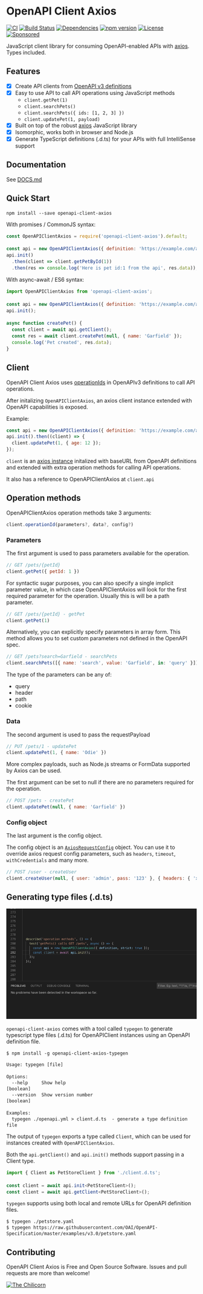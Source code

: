 # OpenAPI Client Axios
[![CI](https://github.com/anttiviljami/openapi-client-axios/workflows/CI/badge.svg)](https://github.com/anttiviljami/openapi-client-axios/actions?query=workflow%3ACI)
[![Build Status](https://travis-ci.org/anttiviljami/openapi-client-axios.svg?branch=master)](https://travis-ci.org/anttiviljami/openapi-client-axios)
[![Dependencies](https://david-dm.org/anttiviljami/openapi-client-axios.svg)](https://david-dm.org/anttiviljami/openapi-client-axios)
[![npm version](https://img.shields.io/npm/v/openapi-client-axios.svg)](https://www.npmjs.com/package/openapi-client-axios)
[![License](http://img.shields.io/:license-mit-blue.svg)](https://github.com/anttiviljami/openapi-client-axios/blob/master/LICENSE)
[![Sponsored](https://img.shields.io/badge/chilicorn-sponsored-brightgreen.svg?logo=data%3Aimage%2Fpng%3Bbase64%2CiVBORw0KGgoAAAANSUhEUgAAAA4AAAAPCAMAAADjyg5GAAABqlBMVEUAAAAzmTM3pEn%2FSTGhVSY4ZD43STdOXk5lSGAyhz41iz8xkz2HUCWFFhTFFRUzZDvbIB00Zzoyfj9zlHY0ZzmMfY0ydT0zjj92l3qjeR3dNSkoZp4ykEAzjT8ylUBlgj0yiT0ymECkwKjWqAyjuqcghpUykD%2BUQCKoQyAHb%2BgylkAyl0EynkEzmkA0mUA3mj86oUg7oUo8n0k%2FS%2Bw%2Fo0xBnE5BpU9Br0ZKo1ZLmFZOjEhesGljuzllqW50tH14aS14qm17mX9%2Bx4GAgUCEx02JySqOvpSXvI%2BYvp2orqmpzeGrQh%2Bsr6yssa2ttK6v0bKxMBy01bm4zLu5yry7yb29x77BzMPCxsLEzMXFxsXGx8fI3PLJ08vKysrKy8rL2s3MzczOH8LR0dHW19bX19fZ2dna2trc3Nzd3d3d3t3f39%2FgtZTg4ODi4uLj4%2BPlGxLl5eXm5ubnRzPn5%2Bfo6Ojp6enqfmzq6urr6%2Bvt7e3t7u3uDwvugwbu7u7v6Obv8fDz8%2FP09PT2igP29vb4%2BPj6y376%2Bu%2F7%2Bfv9%2Ff39%2Fv3%2BkAH%2FAwf%2FtwD%2F9wCyh1KfAAAAKXRSTlMABQ4VGykqLjVCTVNgdXuHj5Kaq62vt77ExNPX2%2Bju8vX6%2Bvr7%2FP7%2B%2FiiUMfUAAADTSURBVAjXBcFRTsIwHAfgX%2FtvOyjdYDUsRkFjTIwkPvjiOTyX9%2FAIJt7BF570BopEdHOOstHS%2BX0s439RGwnfuB5gSFOZAgDqjQOBivtGkCc7j%2B2e8XNzefWSu%2BsZUD1QfoTq0y6mZsUSvIkRoGYnHu6Yc63pDCjiSNE2kYLdCUAWVmK4zsxzO%2BQQFxNs5b479NHXopkbWX9U3PAwWAVSY%2FpZf1udQ7rfUpQ1CzurDPpwo16Ff2cMWjuFHX9qCV0Y0Ok4Jvh63IABUNnktl%2B6sgP%2BARIxSrT%2FMhLlAAAAAElFTkSuQmCC)](http://spiceprogram.org/oss-sponsorship)

JavaScript client library for consuming OpenAPI-enabled APIs with [axios](https://github.com/axios/axios). Types included.

## Features

- [x] Create API clients from [OpenAPI v3 definitions](https://github.com/OAI/OpenAPI-Specification)
- [x] Easy to use API to call API operations using JavaScript methods
  - `client.getPet(1)`
  - `client.searchPets()`
  - `client.searchPets({ ids: [1, 2, 3] })`
  - `client.updatePet(1, payload)`
- [x] Built on top of the robust [axios](https://github.com/axios/axios) JavaScript library
- [x] Isomorphic, works both in browser and Node.js
- [x] Generate TypeScript definitions (.d.ts) for your APIs with full IntelliSense support

## Documentation

See [DOCS.md](https://github.com/anttiviljami/openapi-client-axios/blob/master/DOCS.md)

## Quick Start

```
npm install --save openapi-client-axios
```

With promises / CommonJS syntax:

```javascript
const OpenAPIClientAxios = require('openapi-client-axios').default;

const api = new OpenAPIClientAxios({ definition: 'https://example.com/api/openapi.json' });
api.init()
  .then(client => client.getPetById(1))
  .then(res => console.log('Here is pet id:1 from the api', res.data));
```

With async-await / ES6 syntax:

```javascript
import OpenAPIClientAxios from 'openapi-client-axios';

const api = new OpenAPIClientAxios({ definition: 'https://example.com/api/openapi.json' });
api.init();

async function createPet() {
  const client = await api.getClient();
  const res = await client.createPet(null, { name: 'Garfield' });
  console.log('Pet created', res.data);
}
```

## Client

OpenAPI Client Axios uses [operationIds](https://github.com/OAI/OpenAPI-Specification/blob/master/versions/3.0.0.md#operation-object)
in OpenAPIv3 definitions to call API operations.

After initalizing `OpenAPIClientAxios`, an axios client instance extended with OpenAPI capabilities is exposed.

Example:
```javascript
const api = new OpenAPIClientAxios({ definition: 'https://example.com/api/openapi.json' });
api.init().then((client) => {
  client.updatePet(1, { age: 12 });
});
```

`client` is an [axios instance](https://github.com/axios/axios#creating-an-instance) initalized with
baseURL from OpenAPI definitions and extended with extra operation methods for calling API operations.

It also has a reference to OpenAPIClientAxios at `client.api`

## Operation methods

OpenAPIClientAxios operation methods take 3 arguments:

```javascript
client.operationId(parameters?, data?, config?)
```

### Parameters

The first argument is used to pass parameters available for the operation.

```javascript
// GET /pets/{petId}
client.getPet({ petId: 1 })
```

For syntactic sugar purposes, you can also specify a single implicit parameter value, in which case OpenAPIClientAxios
will look for the first required parameter for the operation. Usually this is will be a path parameter.

```javascript
// GET /pets/{petId} - getPet
client.getPet(1)
```

Alternatively, you can explicitly specify parameters in array form. This method allows you to set custom parameters not defined
in the OpenAPI spec.

```javascript
// GET /pets?search=Garfield - searchPets
client.searchPets([{ name: 'search', value: 'Garfield', in: 'query' }])
```

The type of the parameters can be any of:
- query
- header
- path
- cookie

### Data

The second argument is used to pass the requestPayload

```javascript
// PUT /pets/1 - updatePet
client.updatePet(1, { name: 'Odie' })
```

More complex payloads, such as Node.js streams or FormData supported by Axios can be used.

The first argument can be set to null if there are no parameters required for the operation.

```javascript
// POST /pets - createPet
client.updatePet(null, { name: 'Garfield' })
```

### Config object

The last argument is the config object.

The config object is an [`AxiosRequestConfig`](https://github.com/axios/axios#request-config) object. You can use it to
override axios request config parameters, such as `headers`, `timeout`, `withCredentials` and many more.

```javascript
// POST /user - createUser
client.createUser(null, { user: 'admin', pass: '123' }, { headers: { 'x-api-key': 'secret' } });
```

## Generating type files (.d.ts)

![TypeScript IntelliSense](intellisense.gif)

`openapi-client-axios` comes with a tool called `typegen` to generate typescript type files (.d.ts) for
OpenAPIClient instances using an OpenAPI definition file.

```
$ npm install -g openapi-client-axios-typegen
```

```
Usage: typegen [file]

Options:
  --help     Show help                                                 [boolean]
  --version  Show version number                                       [boolean]

Examples:
  typegen ./openapi.yml > client.d.ts  - generate a type definition file
```

The output of `typegen` exports a type called `Client`, which can be used for instances created with `OpenAPIClientAxios`.

Both the `api.getClient()` and `api.init()` methods support passing in a Client type.

```typescript
import { Client as PetStoreClient } from './client.d.ts';

const client = await api.init<PetStoreClient>();
const client = await api.getClient<PetStoreClient>();
```

`typegen` supports using both local and remote URLs for OpenAPI definition files.

```
$ typegen ./petstore.yaml
$ typegen https://raw.githubusercontent.com/OAI/OpenAPI-Specification/master/examples/v3.0/petstore.yaml
```

## Contributing

OpenAPI Client Axios is Free and Open Source Software. Issues and pull requests are more than welcome!

[<img alt="The Chilicorn" src="http://spiceprogram.org/assets/img/chilicorn_sticker.svg" width="250" height="250">](https://spiceprogram.org/oss-sponsorship)

